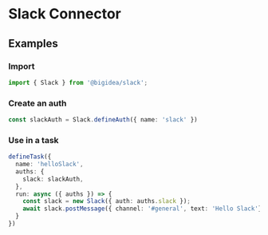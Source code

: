 # Slack Connector

## Examples

### Import

```typescript
import { Slack } from '@bigidea/slack';
```

### Create an auth

```typescript
const slackAuth = Slack.defineAuth({ name: 'slack' })
```

### Use in a task

```typescript
defineTask({
  name: 'helloSlack',
  auths: {
    slack: slackAuth,
  },
  run: async ({ auths }) => {
    const slack = new Slack({ auth: auths.slack });
    await slack.postMessage({ channel: '#general', text: 'Hello Slack'})
  }
})
```

